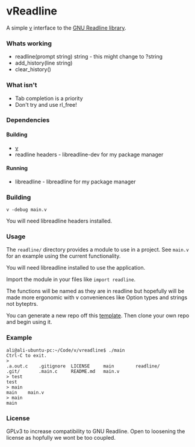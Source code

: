 # vReadline

A simple [v](https://vlang.io) interface to the [GNU Readline library](https://tiswww.case.edu/php/chet/readline/rltop.html).

### Whats working

* readline(prompt string) string - this might change to ?string
* add_history(line string)
* clear_history()

### What isn't

* Tab completion is a priority
* Don't try and use rl_free!

### Dependencies

#### Building

* [v](https://vlang.io)
* readline headers - libreadline-dev for my package manager

#### Running

* libreadline - libreadline for my package manager

### Building

`v -debug main.v` 

You will need libreadline headers installed.

### Usage

The `readline/` directory provides a module to use in a project. See `main.v` for an example using the current functionality.

You will need libreadline installed to use the application.

Import the module in your files like `import readline`.

The functions will be named as they are in readline but hopefully will be made more ergonomic with v conveniences like Option types and strings not byteptrs. 

You can generate a new repo off this [template](https://github.com/ali-raheem/vReadline/generate). Then clone your own repo and begin using it.

### Example

```
ali@ali-ubuntu-pc:~/Code/v/vreadline$ ./main 
Ctrl-C to exit.
> 
.a.out.c    .gitignore  LICENSE     main        readline/   
.git/       .main.c     README.md   main.v      
> test
test
> main
main    main.v
> main
main
```

### License

GPLv3 to increase compatibility to GNU Readline. Open to loosening the license as hopfully we wont be too coupled.
